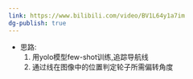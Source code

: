 ```yaml
---
link: https://www.bilibili.com/video/BV1L64y1a7im
dg-publish: true
---
```

- 思路:
	1. 用yolo模型few-shot训练,追踪导航线
	2. 通过线在图像中的位置判定轮子所需偏转角度